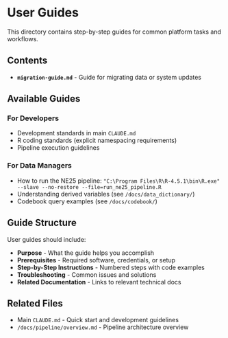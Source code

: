 # User Guides

This directory contains step-by-step guides for common platform tasks and workflows.

## Contents

- **`migration-guide.md`** - Guide for migrating data or system updates

## Available Guides

### For Developers
- Development standards in main `CLAUDE.md`
- R coding standards (explicit namespacing requirements)
- Pipeline execution guidelines

### For Data Managers
- How to run the NE25 pipeline: `"C:\Program Files\R\R-4.5.1\bin\R.exe" --slave --no-restore --file=run_ne25_pipeline.R`
- Understanding derived variables (see `/docs/data_dictionary/`)
- Codebook query examples (see `/docs/codebook/`)

## Guide Structure

User guides should include:
- **Purpose** - What the guide helps you accomplish
- **Prerequisites** - Required software, credentials, or setup
- **Step-by-Step Instructions** - Numbered steps with code examples
- **Troubleshooting** - Common issues and solutions
- **Related Documentation** - Links to relevant technical docs

## Related Files

- Main `CLAUDE.md` - Quick start and development guidelines
- `/docs/pipeline/overview.md` - Pipeline architecture overview